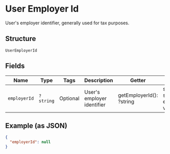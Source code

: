 
# User Employer Id

User's employer identifier, generally used for tax purposes.

## Structure

`UserEmployerId`

## Fields

| Name | Type | Tags | Description | Getter | Setter |
|  --- | --- | --- | --- | --- | --- |
| `employerId` | `?string` | Optional | User's employer identifier | getEmployerId(): ?string | setEmployerId(?string employerId): void |

## Example (as JSON)

```json
{
  "employerId": null
}
```

